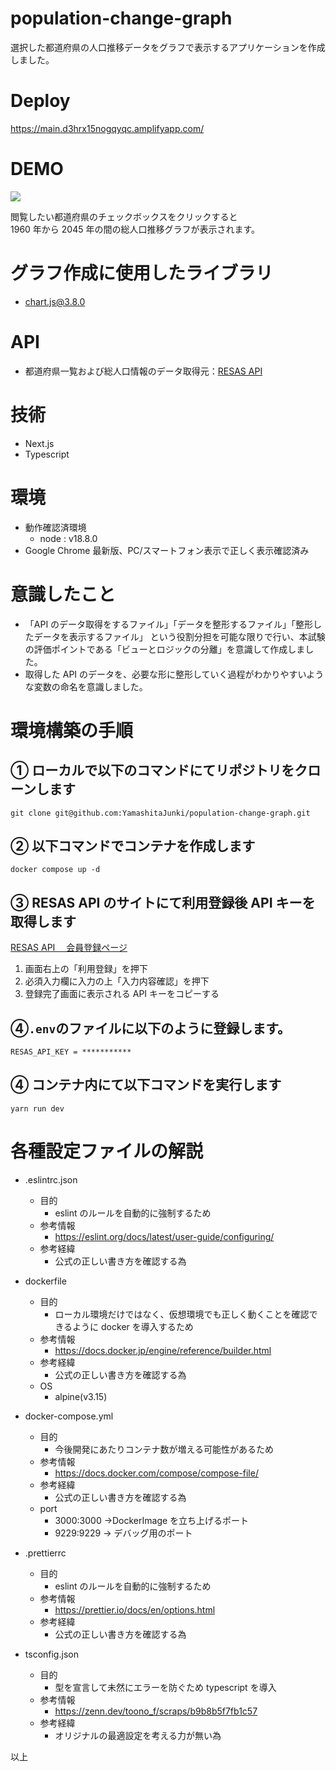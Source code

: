 # population-change-graph

選択した都道府県の人口推移データをグラフで表示するアプリケーションを作成しました。

# Deploy

https://main.d3hrx15nogqyqc.amplifyapp.com/

# DEMO

![](https://user-images.githubusercontent.com/95216275/202092205-362bc07c-c605-48a4-9551-77839a6d0f60.gif)

閲覧したい都道府県のチェックボックスをクリックすると  
1960 年から 2045 年の間の総人口推移グラフが表示されます。

# グラフ作成に使用したライブラリ

- [chart.js@3.8.0](https://www.chartjs.org/)

# API

- 都道府県一覧および総人口情報のデータ取得元：[RESAS API](https://opendata.resas-portal.go.jp/)

# 技術

- Next.js
- Typescript

# 環境

- 動作確認済環境
  - node : v18.8.0
- Google Chrome 最新版、PC/スマートフォン表示で正しく表示確認済み

# 意識したこと

- 「API のデータ取得をするファイル」「データを整形するファイル」「整形したデータを表示するファイル」 という役割分担を可能な限りで行い、本試験の評価ポイントである「ビューとロジックの分離」を意識して作成しました。
- 取得した API のデータを、必要な形に整形していく過程がわかりやすいような変数の命名を意識しました。

# 環境構築の手順

## ① ローカルで以下のコマンドにてリポジトリをクローンします

```
git clone git@github.com:YamashitaJunki/population-change-graph.git
```

## ② 以下コマンドでコンテナを作成します

```
docker compose up -d
```

## ③ RESAS API のサイトにて利用登録後 API キーを取得します

[RESAS API 　会員登録ページ](https://opendata.resas-portal.go.jp/)

1. 画面右上の「利用登録」を押下
2. 必須入力欄に入力の上「入力内容確認」を押下
3. 登録完了画面に表示される API キーをコピーする

## ④`.env`のファイルに以下のように登録します。

```
RESAS_API_KEY = ***********
```

## ④ コンテナ内にて以下コマンドを実行します

```
yarn run dev
```

# 各種設定ファイルの解説

- .eslintrc.json

  - 目的
    - eslint のルールを自動的に強制するため
  - 参考情報
    - https://eslint.org/docs/latest/user-guide/configuring/
  - 参考経緯
    - 公式の正しい書き方を確認する為

- dockerfile

  - 目的
    - ローカル環境だけではなく、仮想環境でも正しく動くことを確認できるように docker を導入するため
  - 参考情報
    - https://docs.docker.jp/engine/reference/builder.html
  - 参考経緯
    - 公式の正しい書き方を確認する為
  - OS
    - alpine(v3.15)

- docker-compose.yml

  - 目的
    - 今後開発にあたりコンテナ数が増える可能性があるため
  - 参考情報
    - https://docs.docker.com/compose/compose-file/
  - 参考経緯
    - 公式の正しい書き方を確認する為
  - port
    - 3000:3000 →DockerImage を立ち上げるポート
    - 9229:9229 → デバッグ用のポート

- .prettierrc

  - 目的
    - eslint のルールを自動的に強制するため
  - 参考情報
    - https://prettier.io/docs/en/options.html
  - 参考経緯
    - 公式の正しい書き方を確認する為

- tsconfig.json

  - 目的
    - 型を宣言して未然にエラーを防ぐため typescript を導入
  - 参考情報
    - https://zenn.dev/toono_f/scraps/b9b8b5f7fb1c57
  - 参考経緯
    - オリジナルの最適設定を考える力が無い為

以上
